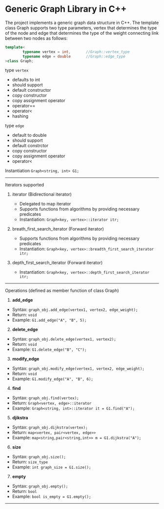 # Generic Graph Library in C++

The project implements a generic graph data structure in C++. The template class
Graph supports two type parameters, vertex that determines the type of the node
and edge that determines the type of the weight connecting link between two nodes
as follows:

```C++
template<
        typename vertex = int,       //Graph::vertex_type
        typename edge = double       //Graph::edge_type
>class Graph;
```

type `vertex`

- defaults to int
- should support
- default constructor
- copy constructor
- copy assignment operator
- operator==
- operator<
- hashing

type `edge`

- default to double
- should support
- default constrctor
- copy constructor
- copy assignment operator
- operator<

Instantiation
`Graph<string, int> G1;`

---

Iterators supported

1. iterator (Bidirectional iterator)

   - Delegated to map iterator
   - Supports functions from algorithms by providing necessary predicates
   - Instantiation: `Graph<key, vertex>::iterator itr;`

2. breath_first_search_iterator (Forward iterator)

   - Supports functions from algorithms by providing necessary predicates
   - Instantiation: `Graph<key, vertex>::breadth_first_search_iterator itr;`

3. depth_first_search_iterator (Forward iterator)
   - Instantiation: `Graph<key, vertex>::depth_first_search_iterator itr;`

---

Operations (defined as member function of class Graph)

1. **add_edge**

- Syntax: `graph_obj.add_edge(vertex1, vertex2, edge_weight);`
- Return: `void`
- Example: `G1.add_edge("A", "B", 5);`

2. **delete_edge**

- Syntax: `graph_obj.delete_edge(vertex1, vertex2);`
- Return: `void`
- Example: `G1.delete_edge("B", "C");`

3. **modify_edge**

- Syntax: `graph_obj.modify_edge(vertex1, vertex2, edge_weight);`
- Return: `void`
- Example: `G1.modify_edge("A", "B", 6);`

4. **find**

- Syntax: `graph_obj.find(vertex);`
- Return: `Graph<vertex, edge>::iterator`
- Example: `Graph<string, int>::iterator it = G1.find("A");`

5. **djikstra**

- Syntax: `graph_obj.dijkstra(vertex);`
- Return: `map<vertex, pair<vertex, edge>>`
- Example: `map<string,pair<string,int>> m = G1.dijkstra("A");`

6. **size**

- Syntax: `graph_obj.size();`
- Return: `size_type`
- Example: `int graph_size = G1.size();`

7. **empty**

- Syntax: `graph_obj.empty();`
- Return: `bool`
- Example: `bool is_empty = G1.empty();`

---
